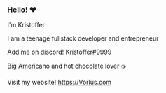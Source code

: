 ### Hello! ❤️
I'm Kristoffer

I am a teenage fullstack developer and entrepreneur 

Add me on discord! Kristoffer#9999

Big Americano and hot chocolate lover ☕️ 


Visit my website! https://Vorlus.com
